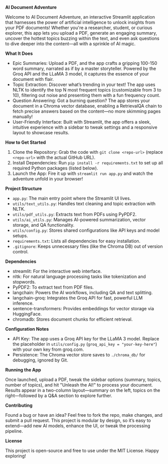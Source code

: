 
**AI Document Adventure**

Welcome to AI Document Adventure, an interactive Streamlit application that harnesses the power of artificial intelligence to unlock insights from your PDF documents! Whether you're a researcher, student, or curious explorer, this app lets you upload a PDF, generate an engaging summary, uncover the hottest topics buzzing within the text, and even ask questions to dive deeper into the content—all with a sprinkle of AI magic.

**What It Does**

- Epic Summaries: Upload a PDF, and the app crafts a gripping 100-150 word summary, narrated as if by a master storyteller. Powered by the Groq API and the LLaMA 3 model, it captures the essence of your document with flair.
- Topic Extraction: Discover what’s trending in your text! The app uses NLTK to identify the top N most frequent topics (customizable from 3 to 10), filtering out noise and presenting them with a fun frequency count.
- Question Answering: Got a burning question? The app stores your document in a Chroma vector database, enabling a RetrievalQA chain to fetch precise answers based on the content—no more skimming pages manually!
- User-Friendly Interface: Built with Streamlit, the app offers a sleek, intuitive experience with a sidebar to tweak settings and a responsive layout to showcase results.

**How to Get Started**

1. Clone the Repository: Grab the code with `git clone <repo-url>` (replace `<repo-url>` with the actual GitHub URL).
2. Install Dependencies: Run `pip install -r requirements.txt` to set up all required Python packages (listed below).
3. Launch the App: Fire it up with `streamlit run app.py` and watch the adventure unfold in your browser!

**Project Structure**

- `app.py`: The main entry point where the Streamlit UI lives.
- `utils/text_utils.py`: Handles text cleaning and topic extraction with NLTK.
- `utils/pdf_utils.py`: Extracts text from PDFs using PyPDF2.
- `utils/ai_utils.py`: Manages AI-powered summarization, vector storage, and QA functionality.
- `utils/config.py`: Stores shared configurations like API keys and model setups.
- `requirements.txt`: Lists all dependencies for easy installation.
- `.gitignore`: Keeps unnecessary files (like the Chroma DB) out of version control.

**Dependencies**

- streamlit: For the interactive web interface.
- nltk: For natural language processing tasks like tokenization and stopwords.
- PyPDF2: To extract text from PDF files.
- langchain: Powers the AI workflows, including QA and text splitting.
- langchain-groq: Integrates the Groq API for fast, powerful LLM inference.
- sentence-transformers: Provides embeddings for vector storage via HuggingFace.
- chromadb: Stores document chunks for efficient retrieval.

**Configuration Notes**

- API Key: The app uses a Groq API key for the LLaMA 3 model. Replace the placeholder in `utils/config.py` (`groq_api_key = "your-key-here"`) with your own key from groq.com.
- Persistence: The Chroma vector store saves to `./chroma_db/` for debugging, ignored by Git.

**Running the App**

Once launched, upload a PDF, tweak the sidebar options (summary, topics, number of topics), and hit "Unleash the AI!" to process your document. Results appear in a two-column layout—summary on the left, topics on the right—followed by a Q&A section to explore further.

**Contributing**

Found a bug or have an idea? Feel free to fork the repo, make changes, and submit a pull request. This project is modular by design, so it’s easy to extend—add new AI models, enhance the UI, or tweak the processing pipeline.

**License**

This project is open-source and free to use under the MIT License. Happy exploring!



